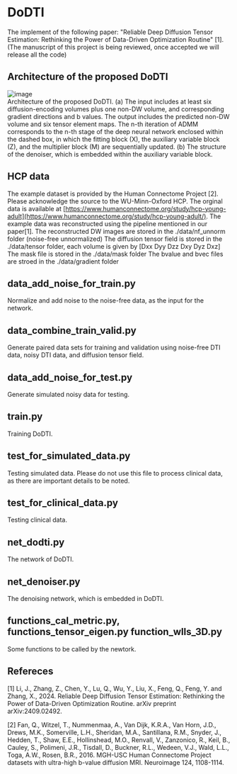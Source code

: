 # DoDTI
The implement of the following paper: "Reliable Deep Diffusion Tensor Estimation: Rethinking the Power of Data-Driven Optimization Routine" [1]. 
(The manuscript of this project is being reviewed, once accepted we will release all the code)

## Architecture of the proposed DoDTI
![image](https://github.com/user-attachments/assets/9832aa5e-a4db-477c-a04c-6c8d0c05b7ef)  
Architecture of the proposed DoDTI. (a) The input includes at least six diffusion-encoding volumes plus one non-DW volume, and corresponding gradient directions and b values. The output includes the predicted non-DW volume and six tensor element maps. The n-th iteration of ADMM corresponds to the n-th stage of the deep neural network enclosed within the dashed box, in which the fitting block (X), the auxiliary variable block (Z), and the multiplier block (M) are sequentially updated. (b) The structure of the denoiser, which is embedded within the auxiliary variable block.

## HCP data
The example dataset is provided by the Human Connectome Project [2]. Please acknowledge the source to the WU-Minn-Oxford HCP. The orginal data is available at [https://www.humanconnectome.org/study/hcp-young-adult](https://www.humanconnectome.org/study/hcp-young-adult/).
The example data was reconstructed using the pipeline mentioned in our paper[1]. 
The reconstructed DW images are stored in the ./data/nf_unnorm folder (noise-free unnormalized)
The diffusion tensor field is stored in the ./data/tensor folder, each volume is given by [Dxx Dyy Dzz Dxy Dyz Dxz]
The mask file is stored in the ./data/mask folder
The bvalue and bvec files are stroed in the ./data/gradient folder

## data_add_noise_for_train.py
Normalize and add noise to the noise-free data, as the input for the network.

## data_combine_train_valid.py
Generate paired data sets for training and validation using noise-free DTI data, noisy DTI data, and diffusion tensor field.

## data_add_noise_for_test.py
Generate simulated noisy data for testing.

## train.py
Training DoDTI.

## test_for_simulated_data.py
Testing simulated data. Please do not use this file to process clinical data, as there are important details to be noted.

## test_for_clinical_data.py
Testing clinical data.

## net_dodti.py
The network of DoDTI.

## net_denoiser.py
The denoising network, which is embedded in DoDTI.

## functions_cal_metric.py, functions_tensor_eigen.py function_wlls_3D.py
Some functions to be called by the newtork.

## Refereces
[1] Li, J., Zhang, Z., Chen, Y., Lu, Q., Wu, Y., Liu, X., Feng, Q., Feng, Y. and Zhang, X., 2024. Reliable Deep Diffusion Tensor Estimation: Rethinking the Power of Data-Driven Optimization Routine. arXiv preprint arXiv:2409.02492.  

[2] Fan, Q., Witzel, T., Nummenmaa, A., Van Dijk, K.R.A., Van Horn, J.D., Drews, M.K., Somerville, L.H., Sheridan, M.A., Santillana, R.M., Snyder, J., Hedden, T., Shaw, E.E., Hollinshead, M.O., Renvall, V., Zanzonico, R., Keil, B., Cauley, S., Polimeni, J.R., Tisdall, D., Buckner, R.L., Wedeen, V.J., Wald, L.L., Toga, A.W., Rosen, B.R., 2016. MGH-USC Human Connectome Project datasets with ultra-high b-value diffusion MRI. Neuroimage 124, 1108-1114.
